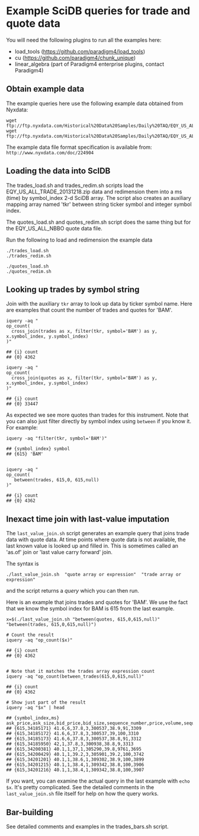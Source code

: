 # Example SciDB queries for trade and quote data

You will need the following plugins to run all the examples here:

* load_tools (https://github.com/paradigm4/load_tools)
* cu (https://github.com/paradigm4/chunk_unique)
* linear_algebra (part of Paradigm4 enterprise plugins, contact Paradigm4)

## Obtain example data

The example queries here use the following example data obtained from Nyxdata:

```
wget ftp://ftp.nyxdata.com/Historical%20Data%20Samples/Daily%20TAQ/EQY_US_ALL_NBBO_20131218.zip
wget ftp://ftp.nyxdata.com/Historical%20Data%20Samples/Daily%20TAQ/EQY_US_ALL_TRADE_20131218.zip
```

The example data file format specification is available from:
`http://www.nyxdata.com/doc/224904`


## Loading the data into ScIDB

The trades_load.sh and trades_redim.sh scripts load the
EQY_US_ALL_TRADE_20131218.zip data and redimension them into a ms (time) by
symbol_index 2-d SciDB array. The script also creates an auxiliary mapping
array named 'tkr' between string ticker symbol and integer symbol index.

The quotes_load.sh and quotes_redim.sh script does the same thing but for the
EQY_US_ALL_NBBO quote data file.

Run the following to load and redimension the example data

```
./trades_load.sh
./trades_redim.sh

./quotes_load.sh
./quotes_redim.sh
```

## Looking up trades by symbol string

Join with the auxiliary `tkr` array to look up data by ticker symbol name.
Here are examples that count the number of trades and quotes for 'BAM'.

```
iquery -aq "
op_count(
  cross_join(trades as x, filter(tkr, symbol='BAM') as y, x.symbol_index, y.symbol_index)
)"

## {i} count
## {0} 4362

iquery -aq "
op_count(
  cross_join(quotes as x, filter(tkr, symbol='BAM') as y, x.symbol_index, y.symbol_index)
)"

## {i} count
## {0} 33447
```

As expected we see more quotes than trades for this instrument. Note that you can
also just filter directly by symbol index using `between` if you know it. For example:

```
iquery -aq "filter(tkr, symbol='BAM')"

## {symbol_index} symbol
## {615} 'BAM'


iquery -aq "
op_count(
   between(trades, 615,0, 615,null)
)"

## {i} count
## {0} 4362
```

## Inexact time join with last-value imputation

The `last_value_join.sh` script generates an example query that joins trade
data with quote data. At time points where quote data is not available, the
last known value is looked up and filled in. This is sometimes called an
'as.of' join or 'last value carry forward' join.

The syntax is
```
./last_value_join.sh  "quote array or expression"  "trade array or expression"
```
and the script returns a _query_ which you can then run.

Here is an example that joins trades and quotes for 'BAM'. We use the fact
that we know the symbol index for BAM is 615 from the last example.

```
x=$(./last_value_join.sh "between(quotes, 615,0,615,null)" "between(trades, 615,0,615,null)")

# Count the result
iquery -aq "op_count($x)"

## {i} count
## {0} 4362


# Note that it matches the trades array expression count
iquery -aq "op_count(between_trades(615,0,615,null)"

## {i} count
## {0} 4362

# Show just part of the result
iquery -aq "$x" | head

## {symbol_index,ms} ask_price,ask_size,bid_price,bid_size,sequence_number,price,volume,sequence_number
## {615,34185171} 41.6,6,37.8,3,300537,38.9,91,3309
## {615,34185172} 41.6,6,37.8,3,300537,39,100,3310
## {615,34185173} 41.6,6,37.8,3,300537,38.8,91,3312
## {615,34185950} 42,1,37.8,3,300938,38.8,9,3313
## {615,34200381} 40.1,1,37,1,305290,39.8,9761,3695
## {615,34200429} 40.1,1,39.2,3,305901,39.2,100,3742
## {615,34201201} 40.1,1,38.6,1,309302,38.9,100,3899
## {615,34201215} 40.1,1,38.4,1,309342,38.8,100,3906
## {615,34201216} 40.1,1,38.4,1,309342,38.8,100,3907
```

If you want, you can examine the actual query in the last example with `echo $x`. It's pretty complicated.
See the detailed comments in the `last_value_join.sh` file itself for help on how the query works.


## Bar-building

See detailed comments and examples in the trades_bars.sh script.
